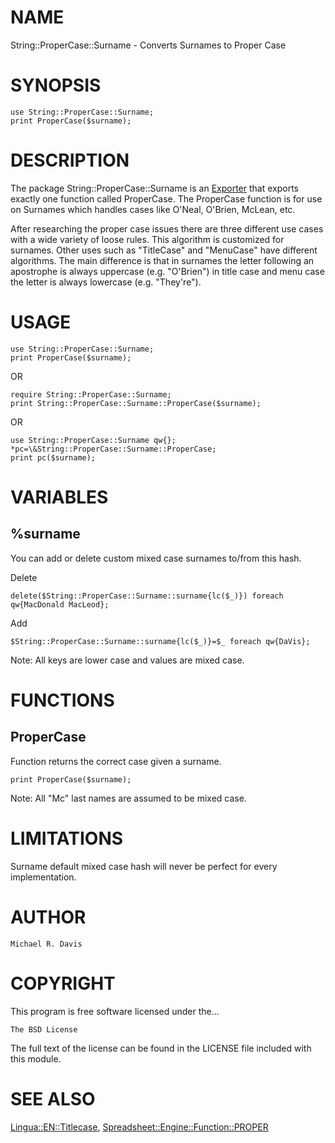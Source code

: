 # NAME

String::ProperCase::Surname - Converts Surnames to Proper Case

# SYNOPSIS

    use String::ProperCase::Surname;
    print ProperCase($surname);

# DESCRIPTION

The package String::ProperCase::Surname is an [Exporter](https://metacpan.org/pod/Exporter) that exports exactly one function called ProperCase.  The ProperCase function is for use on Surnames which handles cases like O'Neal, O'Brien, McLean, etc.

After researching the proper case issues there are three different use cases with a wide variety of loose rules.  This algorithm is customized for surnames.  Other uses such as "TitleCase" and "MenuCase" have different algorithms.  The main difference is that in surnames the letter following an apostrophe is always uppercase (e.g. "O'Brien") in title case and menu case the letter is always lowercase (e.g. "They're").

# USAGE

    use String::ProperCase::Surname;
    print ProperCase($surname);

OR

    require String::ProperCase::Surname;
    print String::ProperCase::Surname::ProperCase($surname);

OR

    use String::ProperCase::Surname qw{};
    *pc=\&String::ProperCase::Surname::ProperCase;
    print pc($surname);

# VARIABLES

## %surname

You can add or delete custom mixed case surnames to/from this hash. 

Delete

    delete($String::ProperCase::Surname::surname{lc($_)}) foreach qw{MacDonald MacLeod};

Add

    $String::ProperCase::Surname::surname{lc($_)}=$_ foreach qw{DaVis};

Note: All keys are lower case and values are mixed case.

# FUNCTIONS

## ProperCase

Function returns the correct case given a surname.

    print ProperCase($surname);

Note: All "Mc" last names are assumed to be mixed case.

# LIMITATIONS

Surname default mixed case hash will never be perfect for every implementation.

# AUTHOR

    Michael R. Davis

# COPYRIGHT

This program is free software licensed under the...

    The BSD License

The full text of the license can be found in the LICENSE file included with this module.

# SEE ALSO

[Lingua::EN::Titlecase](https://metacpan.org/pod/Lingua::EN::Titlecase), [Spreadsheet::Engine::Function::PROPER](https://metacpan.org/pod/Spreadsheet::Engine::Function::PROPER)
